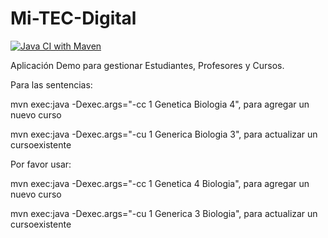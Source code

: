 Mi-TEC-Digital
==============

[![Java CI with Maven](https://github.com/martinicr/mi-tec-digital/actions/workflows/maven.yml/badge.svg)](https://github.com/martinicr/mi-tec-digital/actions/workflows/maven.yml)

Aplicación Demo para gestionar Estudiantes, Profesores y Cursos.

Para las sentencias:

mvn exec:java -Dexec.args="-cc 1 Genetica Biologia 4", para agregar un nuevo curso

mvn exec:java -Dexec.args="-cu 1 Generica Biologia 3", para actualizar un cursoexistente

Por favor usar:

mvn exec:java -Dexec.args="-cc 1 Genetica 4 Biologia", para agregar un nuevo curso

mvn exec:java -Dexec.args="-cu 1 Generica 3 Biologia", para actualizar un cursoexistente
